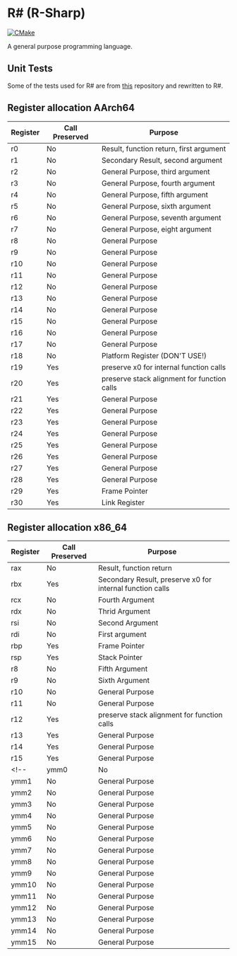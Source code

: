 # R# (R-Sharp)
[![CMake](https://github.com/Robotino04/R-Sharp/actions/workflows/cmake.yml/badge.svg)](https://github.com/Robotino04/R-Sharp/actions/workflows/cmake.yml)

A general purpose programming language.


## Unit Tests
Some of the tests used for R# are from [this](https://github.com/nlsandler/write_a_c_compiler) repository and rewritten to R#.


## Register allocation AArch64

| Register | Call Preserved | Purpose |
|----------|----------------|---------|
| r0       | No             | Result, function return, first argument |
| r1       | No             | Secondary Result, second argument |
| r2       | No             | General Purpose, third argument |
| r3       | No             | General Purpose, fourth argument |
| r4       | No             | General Purpose, fifth argument |
| r5       | No             | General Purpose, sixth argument |
| r6       | No             | General Purpose, seventh argument |
| r7       | No             | General Purpose, eight argument |
| r8       | No             | General Purpose |
| r9       | No             | General Purpose |
| r10      | No             | General Purpose |
| r11      | No             | General Purpose |
| r12      | No             | General Purpose |
| r13      | No             | General Purpose |
| r14      | No             | General Purpose |
| r15      | No             | General Purpose |
| r16      | No             | General Purpose |
| r17      | No             | General Purpose |
| r18      | No             | Platform Register (DON'T USE!) |
| r19      | Yes            | preserve x0 for internal function calls |
| r20      | Yes            | preserve stack alignment for function calls |
| r21      | Yes            | General Purpose |
| r22      | Yes            | General Purpose |
| r23      | Yes            | General Purpose |
| r24      | Yes            | General Purpose |
| r25      | Yes            | General Purpose |
| r26      | Yes            | General Purpose |
| r27      | Yes            | General Purpose |
| r28      | Yes            | General Purpose |
| r29      | Yes            | Frame Pointer   |
| r30      | Yes            | Link Register   |



## Register allocation x86_64

| Register   | Call Preserved | Purpose |
|------------|----------------|---------|
| rax        | No             | Result, function return |
| rbx        | Yes            | Secondary Result, preserve x0 for internal function calls |
| rcx        | No             | Fourth Argument |
| rdx        | No             | Thrid Argument |
| rsi        | No             | Second Argument |
| rdi        | No             | First argument |
| rbp        | Yes            | Frame Pointer |
| rsp        | Yes            | Stack Pointer |
| r8         | No             | Fifth Argument |
| r9         | No             | Sixth Argument |
| r10        | No             | General Purpose |
| r11        | No             | General Purpose |
| r12        | Yes            | preserve stack alignment for function calls |
| r13        | Yes            | General Purpose |
| r14        | Yes            | General Purpose |
| r15        | Yes            | General Purpose |
<!-- | ymm0       | No             | General Purpose |
| ymm1       | No             | General Purpose |
| ymm2       | No             | General Purpose |
| ymm3       | No             | General Purpose |
| ymm4       | No             | General Purpose |
| ymm5       | No             | General Purpose |
| ymm6       | No             | General Purpose |
| ymm7       | No             | General Purpose |
| ymm8       | No             | General Purpose |
| ymm9       | No             | General Purpose |
| ymm10      | No             | General Purpose |
| ymm11      | No             | General Purpose |
| ymm12      | No             | General Purpose |
| ymm13      | No             | General Purpose |
| ymm14      | No             | General Purpose |
| ymm15      | No             | General Purpose | -->